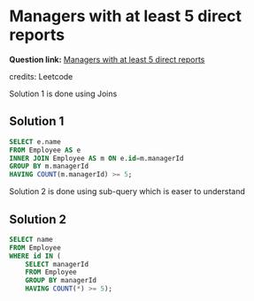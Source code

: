 # Managers with at least 5 direct reports

**Question link:** [Managers with at least 5 direct reports](https://leetcode.com/problems/managers-with-at-least-5-direct-reports/description/)

credits: Leetcode

Solution 1 is done using Joins 
## Solution 1
```sql
SELECT e.name
FROM Employee AS e 
INNER JOIN Employee AS m ON e.id=m.managerId 
GROUP BY m.managerId 
HAVING COUNT(m.managerId) >= 5;
```

Solution 2 is done using sub-query which is easer to understand
## Solution 2
```sql
SELECT name 
FROM Employee 
WHERE id IN (
    SELECT managerId 
    FROM Employee 
    GROUP BY managerId 
    HAVING COUNT(*) >= 5);
```